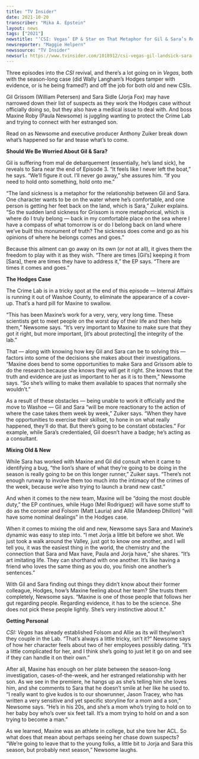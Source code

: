 ```yaml
---
title: "TV Insider"
date: 2021-10-20
transcriber: "Mika A. Epstein"
layout: news
tags: ["2021"]
newstitle: "‘CSI: Vegas’ EP & Star on That Metaphor for Gil & Sara’s Relationship, the Hodges Case & More"
newsreporter: "Maggie Helpern"
newssource: "TV Insider"
newsurl: https://www.tvinsider.com/1018912/csi-vegas-gil-landsick-sara-relationship-maxine-son/
---
```


Three episodes into the _CSI_ revival, and there’s a lot going on in _Vegas_, both with the season-long case (did Wally Langham’s Hodges tamper with evidence, or is he being framed?) and off the job for both old and new CSIs.

Gil Grissom (William Petersen) and Sara Sidle (Jorja Fox) may have narrowed down their list of suspects as they work the Hodges case without officially doing so, but they also have a medical issue to deal with. And boss Maxine Roby (Paula Newsome) is juggling wanting to protect the Crime Lab and trying to connect with her estranged son.

Read on as Newsome and executive producer Anthony Zuiker break down what’s happened so far and tease what’s to come.

**Should We Be Worried About Gil & Sara?**

Gil is suffering from mal de debarquement (essentially, he’s land sick), he reveals to Sara near the end of Episode 3. “It feels like I never left the boat,” he says. “We’ll figure it out. I’ll never go away,” she assures him. “If you need to hold onto something, hold onto me.”

“The land sickness is a metaphor for the relationship between Gil and Sara. One character wants to be on the water where he’s comfortable, and one person is getting her feet back on the land, which is Sara,” Zuiker explains. “So the sudden land sickness for Grissom is more metaphorical, which is where do I truly belong — back in my comfortable place on the sea where I have a compass of what tomorrow is or do I belong back on land where we’ve built this monument of truth? The sickness does come and go as his opinions of where he belongs comes and goes.”

Because this ailment can go away on its own (or not at all), it gives them the freedom to play with it as they wish. “There are times [Gil’s] keeping it from [Sara], there are times they have to address it,” the EP says. “There are times it comes and goes.”

**The Hodges Case**

The Crime Lab is in a tricky spot at the end of this episode — Internal Affairs is running it out of Washoe County, to eliminate the appearance of a cover-up. That’s a hard pill for Maxine to swallow.

“This has been Maxine’s work for a very, very, very long time. These scientists get to meet people on the worst day of their life and then help them,” Newsome says. “It’s very important to Maxine to make sure that they got it right, but more important, [it’s about protecting] the integrity of the lab.”

That — along with knowing how key Gil and Sara can be to solving this — factors into some of the decisions she makes about their investigations. “Maxine does bend to some opportunities to make Sara and Grissom able to do the research because she knows they will get it right. She knows that the truth and evidence are just as important to her as it is to them,” Newsome says. “So she’s willing to make them available to spaces that normally she wouldn’t.”

As a result of these obstacles — being unable to work it officially and the move to Washoe — Gil and Sara “will be more reactionary to the action of where the case takes them week by week,” Zuiker says. “When they have the opportunities to exercise their skillset, to hone in on what really happened, they’ll do that. But there’s going to be constant obstacles.” For example, while Sara’s credentialed, Gil doesn’t have a badge; he’s acting as a consultant.

**Mixing Old & New**

While Sara has worked with Maxine and Gil did consult when it came to identifying a bug, “the lion’s share of what they’re going to be doing in the season is really going to be on this longer runner,” Zuiker says. “There’s not enough runway to involve them too much into the intimacy of the crimes of the week, because we’re also trying to launch a brand new cast.”

And when it comes to the new team, Maxine will be “doing the most double duty,” the EP continues, while Hugo (Mel Rodriguez) will have some stuff to do as the coroner and Folsom (Matt Lauria) and Allie (Mandeep Dhillon) “will have some nominal dealings” in the Hodges case.

When it comes to mixing the old and new, Newsome says Sara and Maxine’s dynamic was easy to step into. “I met Jorja a little bit before we shot. We just took a walk around the Valley, just got to know one another, and I will tell you, it was the easiest thing in the world, the chemistry and the connection that Sara and Max have, Paula and Jorja have,” she shares. “It’s art imitating life. They can shorthand with one another. It’s like having a friend who loves the same thing as you do, you finish one another’s sentences.”

With Gil and Sara finding out things they didn’t know about their former colleague, Hodges, how’s Maxine feeling about her team? She trusts them completely, Newsome says. “Maxine is one of those people that follows her gut regarding people. Regarding evidence, it has to be the science. She does not pick these people lightly. She’s very instinctive about it.”

**Getting Personal**

_CSI: Vegas_ has already established Folsom and Allie as its will they/won’t they couple in the Lab. “That’s always a little tricky, isn’t it?” Newsome says of how her character feels about two of her employees possibly dating. “It’s a little complicated for her, and I think she’s going to just let it go on and see if they can handle it on their own.”

After all, Maxine has enough on her plate between the season-long investigation, cases-of-the-week, and her estranged relationship with her son. As we see in the premiere, he hangs up as she’s telling him she loves him, and she comments to Sara that he doesn’t smile at her like he used to. “I really want to give kudos is to our showrunner, Jason Tracey, who has written a very sensitive and yet specific storyline for a mom and a son,” Newsome says. “He’s in his 20s, and she’s a mom who’s trying to hold on to her baby boy who’s over six feet tall. It’s a mom trying to hold on and a son trying to become a man.”

As we learned, Maxine was an athlete in college, but she tore her ACL. So what does that mean about perhaps seeing her chase down suspects? “We’re going to leave that to the young folks, a little bit to Jorja and Sara this season, but probably next season,” Newsome laughs.
